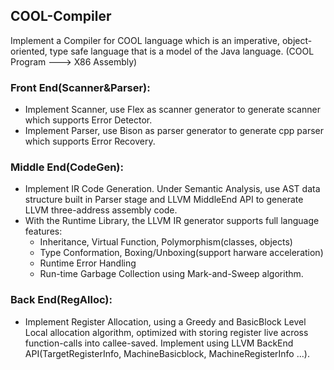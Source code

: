 ## COOL-Compiler
Implement a Compiler for COOL language which is an imperative, object-oriented, type safe language that is a model of the Java language. (COOL Program ---> X86 Assembly)

### Front End(Scanner&Parser):
- Implement Scanner, use Flex as scanner generator to generate scanner which supports Error Detector. 
- Implement Parser, use Bison as parser generator to generate cpp parser which supports Error Recovery.

### Middle End(CodeGen):
- Implement IR Code Generation. Under Semantic Analysis, use AST data structure built in Parser stage and LLVM MiddleEnd API to generate LLVM three-address assembly code.
- With the Runtime Library, the LLVM IR generator supports full language features:
  - Inheritance, Virtual Function, Polymorphism(classes, objects) 
  - Type Conformation, Boxing/Unboxing(support harware acceleration)
  - Runtime Error Handling
  - Run-time Garbage Collection using Mark-and-Sweep algorithm.

### Back End(RegAlloc):
  - Implement Register Allocation, using a Greedy and BasicBlock Level Local allocation algorithm, optimized with storing register live across function-calls into callee-saved. Implement using LLVM BackEnd API(TargetRegisterInfo, MachineBasicblock, MachineRegisterInfo ...).

